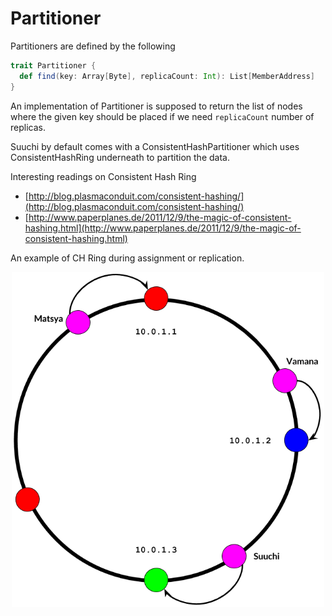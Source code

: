 # Partitioner

Partitioners are defined by the following

```scala
trait Partitioner {
  def find(key: Array[Byte], replicaCount: Int): List[MemberAddress]
}
```

An implementation of Partitioner is supposed to return the list of nodes where the given key should be placed if we need `replicaCount` number of replicas. 

Suuchi by default comes with a ConsistentHashPartitioner which uses ConsistentHashRing underneath to partition the data.

Interesting readings on Consistent Hash Ring

- [http://blog.plasmaconduit.com/consistent-hashing/](http://blog.plasmaconduit.com/consistent-hashing/)
- [http://www.paperplanes.de/2011/12/9/the-magic-of-consistent-hashing.html](http://www.paperplanes.de/2011/12/9/the-magic-of-consistent-hashing.html)

An example of CH Ring during assignment or replication.

<center>
 <img src="/images/internals/ch_ring.png" width="500" alt="CH Ring" />
</center>

